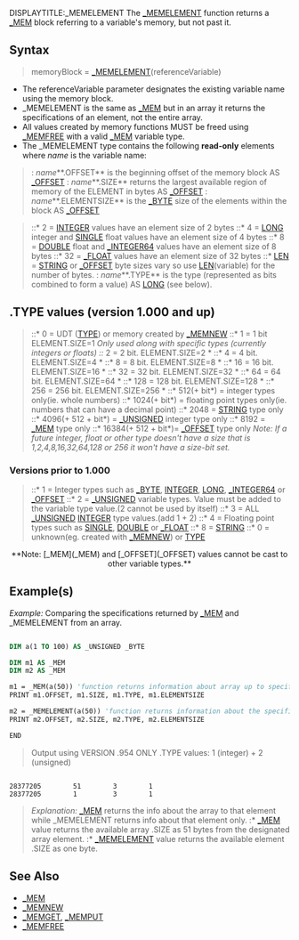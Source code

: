 DISPLAYTITLE:_MEMELEMENT
The [_MEMELEMENT](_MEMELEMENT) function returns a [_MEM](_MEM) block referring to a variable's memory, but not past it.


## Syntax

>  memoryBlock = [_MEMELEMENT](_MEMELEMENT)(referenceVariable)


* The referenceVariable parameter designates the existing variable name using the memory block.
* _MEMELEMENT is the same as [_MEM](_MEM) but in an array it returns the specifications of an element, not the entire array.
* All values created by memory functions MUST be freed using [_MEMFREE](_MEMFREE) with a valid [_MEM](_MEM) variable type.
* The _MEMELEMENT type contains the following **read-only** elements where *name* is the variable name:
> : *name***.OFFSET** is the beginning offset of the memory block AS [_OFFSET](_OFFSET)
> : *name***.SIZE** returns the largest available region of memory of the ELEMENT in bytes AS [_OFFSET](_OFFSET)
> : *name***.ELEMENTSIZE** is the [_BYTE](_BYTE) size of the elements within the block AS [_OFFSET](_OFFSET)

> ::* 2 = [INTEGER](INTEGER) values have an element size of 2 bytes
> ::* 4 = [LONG](LONG) integer and [SINGLE](SINGLE) float values have an element size of 4 bytes
> ::* 8 = [DOUBLE](DOUBLE) float and [_INTEGER64](_INTEGER64) values have an element size of 8 bytes
> ::* 32 = [_FLOAT](_FLOAT) values have an element size of 32 bytes
> ::* [LEN](LEN) = [STRING](STRING) or [_OFFSET](_OFFSET) byte sizes vary so use [LEN](LEN)(variable) for the number of bytes.
> : *name***.TYPE** is the type (represented as bits combined to form a value) AS [LONG](LONG) (see below).

## .TYPE values (version 1.000 and up)

> ::* 0 = UDT ([TYPE](TYPE)) or memory created by [_MEMNEW](_MEMNEW)
> ::* 1 = 1 bit   ELEMENT.SIZE=1   *Only used along with specific types (currently integers or floats)
> ::* 2 = 2 bit. ELEMENT.SIZE=2   *
> ::* 4 = 4 bit. ELEMENT.SIZE=4   *
> ::* 8 = 8 bit. ELEMENT.SIZE=8   *
> ::* 16 = 16 bit. ELEMENT.SIZE=16  *
> ::* 32 = 32 bit. ELEMENT.SIZE=32  *
> ::* 64 = 64 bit. ELEMENT.SIZE=64  *
> ::* 128 = 128 bit. ELEMENT.SIZE=128 *
> ::* 256 = 256 bit. ELEMENT.SIZE=256 *
> ::* 512(+ bit*) = integer types only(ie. whole numbers)
> ::* 1024(+ bit*) = floating point types only(ie. numbers that can have a decimal point)
> ::* 2048 = [STRING](STRING) type only
> ::* 4096(+ 512 + bit*) = [_UNSIGNED](_UNSIGNED) integer type only
> ::* 8192 = [_MEM](_MEM) type only
> ::* 16384(+ 512 + bit*)= [_OFFSET](_OFFSET) type only
*Note: If a future integer, float or other type doesn't have a size that is 1,2,4,8,16,32,64,128 or 256 it won't have a size-bit set.*

### Versions prior to 1.000

> ::* 1 = Integer types such as [_BYTE](_BYTE), [INTEGER](INTEGER), [LONG](LONG), [_INTEGER64](_INTEGER64) or [_OFFSET](_OFFSET)
> ::* 2 = [_UNSIGNED](_UNSIGNED) variable types. Value must be added to the variable type value.(2 cannot be used by itself)
> ::* 3 = ALL [_UNSIGNED](_UNSIGNED) [INTEGER](INTEGER) type values.(add 1 + 2)
> ::* 4 = Floating point types such as [SINGLE](SINGLE), [DOUBLE](DOUBLE) or [_FLOAT](_FLOAT)
> ::* 8 = [STRING](STRING) 
> ::* 0 = unknown(eg. created with [_MEMNEW](_MEMNEW)) or [TYPE](TYPE)

<center>**Note: [_MEM](_MEM) and [_OFFSET](_OFFSET) values cannot be cast to other variable types.**</center>


## Example(s)

*Example:* Comparing the specifications returned by [_MEM](_MEM) and _MEMELEMENT from an array.

```vb

DIM a(1 TO 100) AS _UNSIGNED _BYTE

DIM m1 AS _MEM
DIM m2 AS _MEM

m1 = _MEM(a(50)) 'function returns information about array up to specific element
PRINT m1.OFFSET, m1.SIZE, m1.TYPE, m1.ELEMENTSIZE

m2 = _MEMELEMENT(a(50)) 'function returns information about the specific element
PRINT m2.OFFSET, m2.SIZE, m2.TYPE, m2.ELEMENTSIZE

END 

```
>  Output using VERSION .954 ONLY .TYPE values: 1 (integer) + 2 (unsigned)

```text

28377205        51        3        1
28377205        1         3        1 
```

>  *Explanation:* [_MEM](_MEM) returns the info about the array to that element while _MEMELEMENT returns info about that element only.
> :* [_MEM](_MEM) value returns the available array .SIZE as 51 bytes from the designated array element.
> :* [_MEMELEMENT](_MEMELEMENT) value returns the available element .SIZE as one byte.


## See Also

* [_MEM](_MEM)
* [_MEMNEW](_MEMNEW)
* [_MEMGET](_MEMGET), [_MEMPUT](_MEMPUT)
* [_MEMFREE](_MEMFREE)




